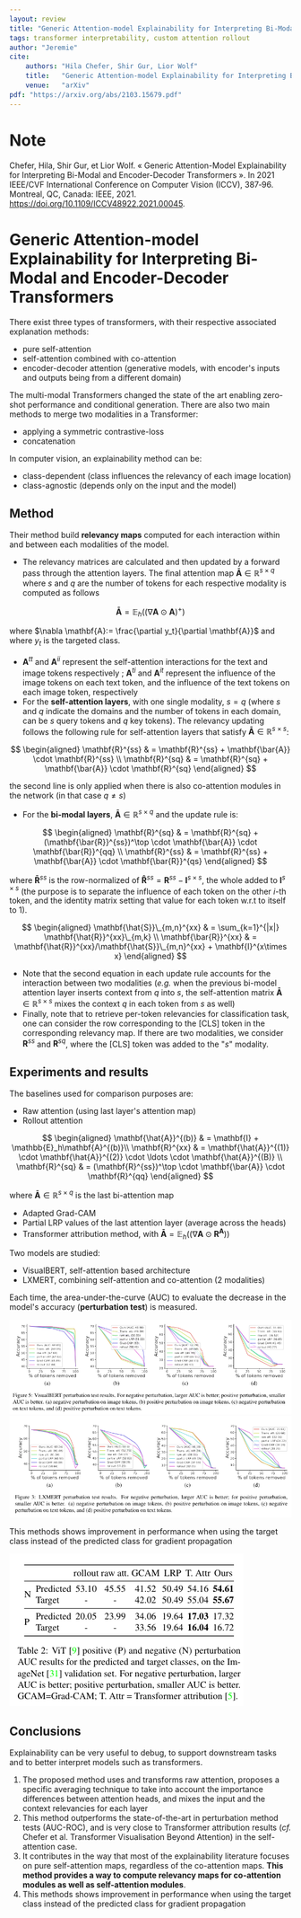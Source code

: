 ```yaml
---
layout: review
title: "Generic Attention-model Explainability for Interpreting Bi-Modal and Encoder-Decoder Transformers"
tags: transformer interpretability, custom attention rollout
author: "Jeremie"
cite:
    authors: "Hila Chefer, Shir Gur, Lior Wolf"
    title:   "Generic Attention-model Explainability for Interpreting Bi-Modal and Encoder-Decoder Transformers"
    venue:   "arXiv"
pdf: "https://arxiv.org/abs/2103.15679.pdf"
---
```



# Note

Chefer, Hila, Shir Gur, et Lior Wolf. « Generic Attention-Model Explainability for Interpreting Bi-Modal and Encoder-Decoder Transformers ». In 2021 IEEE/CVF International Conference on Computer Vision (ICCV), 387‑96. Montreal, QC, Canada: IEEE, 2021. https://doi.org/10.1109/ICCV48922.2021.00045.

# Generic Attention-model Explainability for Interpreting Bi-Modal and Encoder-Decoder Transformers

There exist three types of transformers, with their respective associated explanation methods:

 - pure self-attention
 - self-attention combined with co-attention
 - encoder-decoder attention (generative models, with encoder's inputs and outputs being from a different domain)

The multi-modal Transformers changed the state of the art enabling zero-shot performance and conditional generation.
There are also two main methods to merge two modalities in a Transformer:

 - applying a symmetric contrastive-loss 
 - concatenation

In computer vision, an explainability method can be:

 -  class-dependent (class influences the relevancy of each image location)
 - class-agnostic (depends only on the input and the model)

## Method
Their method build **relevancy maps** computed for each interaction within and between each modalities of the model. 

 - The relevancy matrices are calculated and then updated by a forward pass through the attention layers. The final attention map $\mathbf{\bar{A}}\in \mathbb{R}^{s \times q}$ where $s$ and $q$ are the number of tokens for each respective modality is computed as follows
 
$$
\begin{equation}
\mathbf{\bar{A}} = \mathbb{E}_h((\nabla \mathbf{A}\odot \mathbf{A})^+)
\end{equation}
$$

where $\nabla \mathbf{A}:= \frac{\partial y_t}{\partial \mathbf{A}}$ and where $y_t$ is the targeted class. 

- $\mathbf{A}^{tt}$ and $\mathbf{A}^{ii}$ represent the self-attention interactions for the text and image tokens respectively ;  $\mathbf{A}^{ti}$ and $\mathbf{A}^{it}$ represent the influence of the image tokens on each text token, and the influence of the text tokens on each image token, respectively 
- For the **self-attention layers**, with one single modality, $s=q$ (where $s$ and $q$ indicate the domains and the number of tokens in each domain, can be $s$ query tokens and $q$ key tokens). The relevancy updating follows the following rule for self-attention layers that satisfy $\mathbf{\bar{A}} \in \mathbb{R}^{s \times s}$:

$$
\begin{aligned}
\mathbf{R}^{ss} & = \mathbf{R}^{ss} + \mathbf{\bar{A}} \cdot \mathbf{R}^{ss} \\
\mathbf{R}^{sq} & = \mathbf{R}^{sq} + \mathbf{\bar{A}} \cdot \mathbf{R}^{sq}
\end{aligned}
$$

the second line is only applied when there is also co-attention modules in the network (in that case $q\neq s$)

- For the **bi-modal layers**, $\mathbf{\bar{A}} \in \mathbb{R}^{s \times q}$ and the update rule is:

$$
\begin{aligned}
\mathbf{R}^{sq} & = \mathbf{R}^{sq} + (\mathbf{\bar{R}}^{ss})^\top \cdot \mathbf{\bar{A}}  \cdot \mathbf{\bar{R}}^{qq} \\
\mathbf{R}^{ss} & = \mathbf{R}^{ss} + \mathbf{\bar{A}}  \cdot \mathbf{\bar{R}}^{qs} 
\end{aligned}
$$

where $\mathbf{\bar{R}}^{ss}$ is the row-normalized of $\mathbf{\hat{R}}^{ss}=\mathbf{R}^{ss} - \mathbf{I}^{s \times s}$, the whole added to $\mathbf{I}^{s \times s}$ (the purpose is to separate the influence of each token on the other $i$-th token, and the identity matrix setting that value for each token w.r.t to itself to $1$).

$$
\begin{aligned}
\mathbf{\hat{S}}\_{m,n}^{xx} & = \sum_{k=1}^{|x|} \mathbf{\hat{R}}^{xx}\_{m,k} \\
\mathbf{\bar{R}}^{xx} & = \mathbf{\hat{R}}^{xx}/\mathbf{\hat{S}}\_{m,n}^{xx} + \mathbf{I}^{x\times x}
\end{aligned}
$$

- Note that the second equation in each update rule accounts for the interaction between two modalities (*e.g.* when the previous bi-model attention layer inserts context from $q$ into $s$, the self-attention matrix $\mathbf{\bar{A}} \in \mathbb{R}^{s \times s}$ mixes the context $q$ in each token from $s$ as well)
- Finally, note that to retrieve per-token relevancies for classification task, one can consider the row corresponding to the [CLS] token in the corresponding relevancy map. If there are two modalities, we consider $\mathbf{R}^{ss}$ and $\mathbf{R}^{sq}$, where the [CLS] token was added to the "$s$" modality. 

## Experiments and results
The baselines used for comparison purposes are:

 - Raw attention (using last layer's attention map)
 - Rollout attention

$$
\begin{aligned}
\mathbf{\hat{A}}^{(b)} & = \mathbf{I} + \mathbb{E}_h\mathbf{A}^{(b)}\\
\mathbf{R}^{xx} & = \mathbf{\hat{A}}^{(1)} \cdot \mathbf{\hat{A}}^{(2)} \cdot \ldots \cdot \mathbf{\hat{A}}^{(B)} \\
\mathbf{R}^{sq} & = (\mathbf{R}^{ss})^\top \cdot \mathbf{\bar{A}} \cdot \mathbf{R}^{qq}
\end{aligned} 
$$

where $\mathbf{\bar{A}}\in\mathbb{R}^{s\times q}$ is the last bi-attention map

- Adapted Grad-CAM
- Partial LRP values of the last attention layer (average across the heads)
- Transformer attribution method, with $\mathbf{\bar{A}} =\mathbb{E}_h((\nabla \mathbf{A} \odot \mathbf{R}^{\mathbf{A}}))$

Two models are studied:

 - VisualBERT, self-attention based architecture 
 - LXMERT, combining self-attention and co-attention (2 modalities)

Each time, the area-under-the-curve (AUC) to evaluate the decrease in the model's accuracy (**perturbation test**) is measured.

![](/collections/images/chefer_bib/VisualBERT_AUC.jpg)
![](/collections/images/chefer_bib/LXMERT_AUC.jpg)

This methods shows improvement in performance when using the target class instead of the predicted class for gradient propagation

![](/collections/images/chefer_bib/tableres_genericAttention.jpg)

## Conclusions

Explainability can be very useful to debug, to support downstream tasks and to better interpret models such as transformers.

 1. The proposed method uses and transforms raw attention, proposes a specific averaging technique to take into account the importance differences between attention heads, and mixes the input and the context relevancies for each layer
 2. This method outperforms the state-of-the-art in perturbation method tests (AUC-ROC), and is very close to Transformer attribution results (*cf.* Chefer et al. Transformer Visualisation Beyond Attention) in the self-attention case.
 3. It contributes in the way that most of the explainability literature focuses on pure self-attention maps, regardless of the co-attention maps. **This method provides a way to compute relevancy maps for co-attention modules as well as self-attention modules**.
 4. This methods shows improvement in performance when using the target class instead of the predicted class for gradient propagation